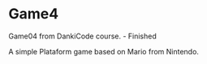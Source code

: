 # Game4
Game04  from DankiCode course. - Finished

A simple Plataform game based on Mario from Nintendo.
